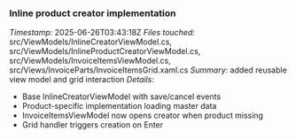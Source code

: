 ### Inline product creator implementation
*Timestamp:* 2025-06-26T03:43:18Z
*Files touched:* src/ViewModels/InlineCreatorViewModel.cs, src/ViewModels/InlineProductCreatorViewModel.cs, src/ViewModels/InvoiceItemsViewModel.cs, src/Views/InvoiceParts/InvoiceItemsGrid.xaml.cs
*Summary:* added reusable view model and grid interaction
*Details:*
- Base InlineCreatorViewModel with save/cancel events
- Product-specific implementation loading master data
- InvoiceItemsViewModel now opens creator when product missing
- Grid handler triggers creation on Enter
